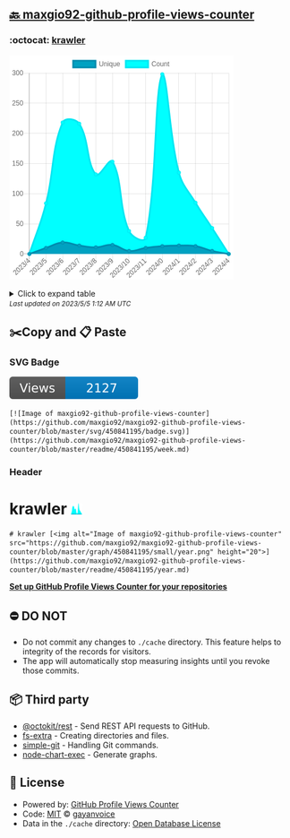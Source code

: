 ## [🔙 maxgio92-github-profile-views-counter](https://github.com/maxgio92/maxgio92-github-profile-views-counter)

### :octocat: [krawler](https://github.com/maxgio92/krawler)
![Image of maxgio92-github-profile-views-counter](https://github.com/maxgio92/maxgio92-github-profile-views-counter/blob/master/graph/450841195/large/year.png)

<details>
	<summary>Click to expand table</summary>
	<h2>:calendar: Year Page Views Table</h2>
<table>
	<tr>
		<th>
			Last Updated
		</th>
		<th>
			Unique
		</th>
		<th>
			Count
		</th>
	</tr>
	<tr>
		<td>
			<code>2023/5/1</code>
		</td>
		<td>
			<code>0</code>
		</td>
		<td>
			<code>0</code>
		</td>
	</tr>
	<tr>
		<td>
			<code>2023/4/1</code>
		</td>
		<td>
			<code>5</code>
		</td>
		<td>
			<code>43</code>
		</td>
	</tr>
	<tr>
		<td>
			<code>2023/3/1</code>
		</td>
		<td>
			<code>13</code>
		</td>
		<td>
			<code>85</code>
		</td>
	</tr>
	<tr>
		<td>
			<code>2023/2/1</code>
		</td>
		<td>
			<code>14</code>
		</td>
		<td>
			<code>135</code>
		</td>
	</tr>
	<tr>
		<td>
			<code>2023/1/1</code>
		</td>
		<td>
			<code>13</code>
		</td>
		<td>
			<code>298</code>
		</td>
	</tr>
	<tr>
		<td>
			<code>2022/12/1</code>
		</td>
		<td>
			<code>10</code>
		</td>
		<td>
			<code>27</code>
		</td>
	</tr>
	<tr>
		<td>
			<code>2022/11/1</code>
		</td>
		<td>
			<code>5</code>
		</td>
		<td>
			<code>38</code>
		</td>
	</tr>
	<tr>
		<td>
			<code>2022/10/1</code>
		</td>
		<td>
			<code>15</code>
		</td>
		<td>
			<code>153</code>
		</td>
	</tr>
	<tr>
		<td>
			<code>2022/9/1</code>
		</td>
		<td>
			<code>11</code>
		</td>
		<td>
			<code>132</code>
		</td>
	</tr>
	<tr>
		<td>
			<code>2022/8/1</code>
		</td>
		<td>
			<code>14</code>
		</td>
		<td>
			<code>216</code>
		</td>
	</tr>
	<tr>
		<td>
			<code>2022/7/1</code>
		</td>
		<td>
			<code>19</code>
		</td>
		<td>
			<code>218</code>
		</td>
	</tr>
	<tr>
		<td>
			<code>2022/6/1</code>
		</td>
		<td>
			<code>10</code>
		</td>
		<td>
			<code>84</code>
		</td>
	</tr>
	<tr>
		<td>
			<code>2022/5/1</code>
		</td>
		<td>
			<code>0</code>
		</td>
		<td>
			<code>0</code>
		</td>
	</tr>
</table>

</details>
<small><i>Last updated on 2023/5/5 1:12 AM UTC</i></small>

## ✂️Copy and 📋 Paste
### SVG Badge
[![Image of maxgio92-github-profile-views-counter](https://github.com/maxgio92/maxgio92-github-profile-views-counter/blob/master/svg/450841195/badge.svg)](https://github.com/maxgio92/maxgio92-github-profile-views-counter/blob/master/readme/450841195/week.md)
```readme
[![Image of maxgio92-github-profile-views-counter](https://github.com/maxgio92/maxgio92-github-profile-views-counter/blob/master/svg/450841195/badge.svg)](https://github.com/maxgio92/maxgio92-github-profile-views-counter/blob/master/readme/450841195/week.md)
```
### Header
# krawler [<img alt="Image of maxgio92-github-profile-views-counter" src="https://github.com/maxgio92/maxgio92-github-profile-views-counter/blob/master/graph/450841195/small/year.png" height="20">](https://github.com/maxgio92/maxgio92-github-profile-views-counter/blob/master/readme/450841195/year.md)
```readme
# krawler [<img alt="Image of maxgio92-github-profile-views-counter" src="https://github.com/maxgio92/maxgio92-github-profile-views-counter/blob/master/graph/450841195/small/year.png" height="20">](https://github.com/maxgio92/maxgio92-github-profile-views-counter/blob/master/readme/450841195/year.md)
```
[**Set up GitHub Profile Views Counter for your repositories**](https://github.com/gayanvoice/github-profile-views-counter)
## ⛔ DO NOT
- Do not commit any changes to `./cache` directory. This feature helps to integrity of the records for visitors.
- The app will automatically stop measuring insights until you revoke those commits.
## 📦 Third party

- [@octokit/rest](https://www.npmjs.com/package/@octokit/rest) - Send REST API requests to GitHub.
- [fs-extra](https://www.npmjs.com/package/fs-extra) - Creating directories and files.
- [simple-git](https://www.npmjs.com/package/simple-git) - Handling Git commands.
- [node-chart-exec](https://www.npmjs.com/package/node-chart-exec) - Generate graphs.
## 📄 License
- Powered by: [GitHub Profile Views Counter](https://github.com/gayanvoice/github-profile-views-counter)
- Code: [MIT](./LICENSE) © [gayanvoice](https://github.com/gayanvoice/github-profile-views-counter)
- Data in the `./cache` directory: [Open Database License](https://opendatacommons.org/licenses/odbl/1-0/)